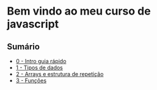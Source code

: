 # Bem vindo ao meu curso de javascript

## Sumário

* [0 - Intro guia rápido](https://)
* [1 - Tipos de dados](https://)
* [2 - Arrays e estrutura de repetição](https://)
* [3 - Funções](https://)
